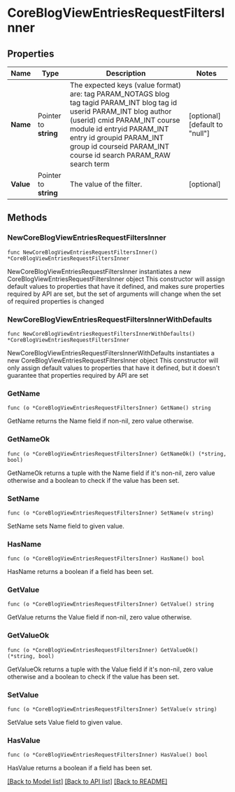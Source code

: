 # CoreBlogViewEntriesRequestFiltersInner

## Properties

Name | Type | Description | Notes
------------ | ------------- | ------------- | -------------
**Name** | Pointer to **string** | The expected keys (value format) are:                                 tag      PARAM_NOTAGS blog tag                                 tagid    PARAM_INT    blog tag id                                 userid   PARAM_INT    blog author (userid)                                 cmid     PARAM_INT    course module id                                 entryid  PARAM_INT    entry id                                 groupid  PARAM_INT    group id                                 courseid PARAM_INT    course id                                 search   PARAM_RAW    search term                                  | [optional] [default to "null"]
**Value** | Pointer to **string** | The value of the filter. | [optional] 

## Methods

### NewCoreBlogViewEntriesRequestFiltersInner

`func NewCoreBlogViewEntriesRequestFiltersInner() *CoreBlogViewEntriesRequestFiltersInner`

NewCoreBlogViewEntriesRequestFiltersInner instantiates a new CoreBlogViewEntriesRequestFiltersInner object
This constructor will assign default values to properties that have it defined,
and makes sure properties required by API are set, but the set of arguments
will change when the set of required properties is changed

### NewCoreBlogViewEntriesRequestFiltersInnerWithDefaults

`func NewCoreBlogViewEntriesRequestFiltersInnerWithDefaults() *CoreBlogViewEntriesRequestFiltersInner`

NewCoreBlogViewEntriesRequestFiltersInnerWithDefaults instantiates a new CoreBlogViewEntriesRequestFiltersInner object
This constructor will only assign default values to properties that have it defined,
but it doesn't guarantee that properties required by API are set

### GetName

`func (o *CoreBlogViewEntriesRequestFiltersInner) GetName() string`

GetName returns the Name field if non-nil, zero value otherwise.

### GetNameOk

`func (o *CoreBlogViewEntriesRequestFiltersInner) GetNameOk() (*string, bool)`

GetNameOk returns a tuple with the Name field if it's non-nil, zero value otherwise
and a boolean to check if the value has been set.

### SetName

`func (o *CoreBlogViewEntriesRequestFiltersInner) SetName(v string)`

SetName sets Name field to given value.

### HasName

`func (o *CoreBlogViewEntriesRequestFiltersInner) HasName() bool`

HasName returns a boolean if a field has been set.

### GetValue

`func (o *CoreBlogViewEntriesRequestFiltersInner) GetValue() string`

GetValue returns the Value field if non-nil, zero value otherwise.

### GetValueOk

`func (o *CoreBlogViewEntriesRequestFiltersInner) GetValueOk() (*string, bool)`

GetValueOk returns a tuple with the Value field if it's non-nil, zero value otherwise
and a boolean to check if the value has been set.

### SetValue

`func (o *CoreBlogViewEntriesRequestFiltersInner) SetValue(v string)`

SetValue sets Value field to given value.

### HasValue

`func (o *CoreBlogViewEntriesRequestFiltersInner) HasValue() bool`

HasValue returns a boolean if a field has been set.


[[Back to Model list]](../README.md#documentation-for-models) [[Back to API list]](../README.md#documentation-for-api-endpoints) [[Back to README]](../README.md)


